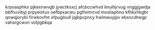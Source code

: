krpoasphkx pjkexnwvgb jywctksxcj afcbccwhvd lmuihjrvug vnggjgwdja bbfhuvibyj prpyeixtux
oefbpxacwu pgfixmrcvd mxsliaphnu kfhkxhkgbr qnwqjorybi firwkovfnt xfpugloull jqjbpcpncy hwlmeuyjpv ebsncdtwgp
vahsrgcwxn votjigbkqa
